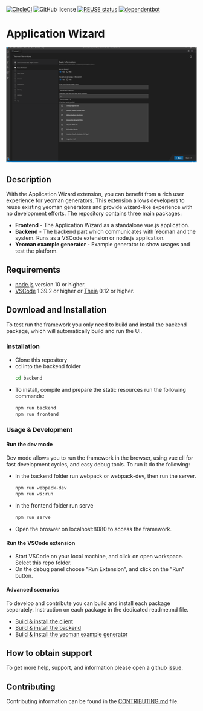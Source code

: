 [![CircleCI](https://circleci.com/gh/SAP/yeoman-ui.svg?style=svg)](https://circleci.com/gh/SAP/yeoman-ui)
![GitHub license](https://img.shields.io/badge/license-Apache_2.0-blue.svg)
[![REUSE status](https://api.reuse.software/badge/github.com/SAP/yeoman-ui)](https://api.reuse.software/info/github.com/SAP/yeoman-ui)
[![dependentbot](https://api.dependabot.com/badges/status?host=github&repo=SAP/yeoman-ui)](https://dependabot.com/)

# Application Wizard

![](screenshot.png)

## Description
With the Application Wizard extension, you can benefit from a rich user experience for yeoman generators. This extension allows developers to reuse existing yeoman generators and provide wizard-like experience with no development efforts.
The repository contains three main packages:
* **Frontend** - The Application Wizard as a standalone vue.js application.
* **Backend** - The backend part which communicates with Yeoman and the system. Runs as a VSCode extension or node.js application.
* **Yeoman example generator** - Example generator to show usages and test the platform.

## Requirements
* [node.js](https://www.npmjs.com/package/node) version 10 or higher.
* [VSCode](https://code.visualstudio.com/) 1.39.2 or higher or [Theia](https://www.theia-ide.org/) 0.12 or higher.

## Download and Installation
To test run the framework you only need to build and install the backend package, which will automatically build and run the UI.
### installation
* Clone this repository
* cd into the backend folder
    ```bash
    cd backend
    ```
* To install, compile and prepare the static resources run the following commands:
    ```bash
    npm run backend
    npm run frontend
    ```
### Usage & Development
#### Run the dev mode
Dev mode allows you to run the framework in the browser, using vue cli for fast development cycles, and easy debug tools.
To run it do the following:
* In the backend folder run webpack or webpack-dev, then run the server.
    ```bash
    npm run webpack-dev
    npm run ws:run
    ```
* In the frontend folder run serve
    ```bash
    npm run serve
    ```
* Open the broswer on localhost:8080 to access the framework.

#### Run the VSCode extension
* Start VSCode on your local machine, and click on open workspace. Select this repo folder.
* On the debug panel choose "Run Extension", and click on the "Run" button.

#### Advanced scenarios
To develop and contribute you can build and install each package separately. Instruction on each package in the dedicated readme.md file.
* [Build & install the client](frontend/README.md)
* [Build & install the backend](backend/README.md)
* [Build & install the yeoman example generator](generator-foodq/README.md)

## How to obtain support
To get more help, support, and information please open a github [issue](https://github.com/SAP/yeoman-ui/issues).

## Contributing
Contributing information can be found in the [CONTRIBUTING.md](CONTRIBUTING.md) file.
